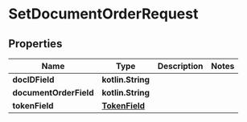 
# SetDocumentOrderRequest

## Properties
Name | Type | Description | Notes
------------ | ------------- | ------------- | -------------
**docIDField** | **kotlin.String** |  | 
**documentOrderField** | **kotlin.String** |  | 
**tokenField** | [**TokenField**](TokenField.md) |  | 



